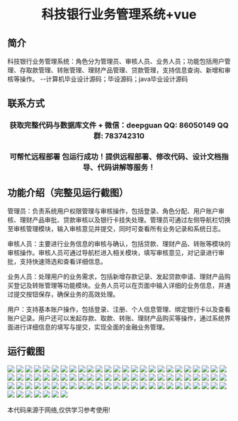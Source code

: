 <p><h1 align="center">科技银行业务管理系统+vue</h1></p>

## 简介
科技银行业务管理系统：角色分为管理员、审核人员、业务人员；功能包括用户管理、存取款管理、转账管理、理财产品管理、贷款管理，支持信息查询、新增和审核等操作。    --计算机毕业设计源码；毕设源码；java毕业设计源码


## 联系方式
<p><h3 align="center">获取完整代码与数据库文件 + 微信：deepguan QQ: 86050149 QQ群: 783742310</h3></p>
<p><h3 align="center">可帮忙远程部署 包运行成功！提供远程部署、修改代码、设计文档指导、代码讲解等服务！</h3></p>

## 功能介绍（完整见运行截图）
管理员：负责系统用户权限管理与审核操作，包括登录、角色分配、用户账户审核、理财产品审批、贷款审核以及银行卡挂失处理。管理员可通过左侧导航栏切换至审核管理模块，输入审核意见并提交，同时可查看所有业务记录和系统日志。

审核人员：主要进行业务信息的审核与确认，包括贷款、理财产品、转账等模块的审核操作。审核人员可通过导航栏进入相关模块，填写审核意见，对记录进行审批，支持快速筛选和查看详细信息。

业务人员：处理用户的业务需求，包括新增存款记录、发起贷款申请、理财产品购买登记及转账管理等功能模块。业务人员可以在页面中输入详细的业务信息，并通过提交按钮保存，确保业务的高效处理。

用户：支持基本账户操作，包括登录、注册、个人信息管理、绑定银行卡以及查看账户记录。用户还可以发起存款、取款、转账、理财产品购买等操作，通过系统界面进行详细信息的填写与提交，实现全面的金融业务管理。


## 运行截图
![](img/001.jpg)
![](img/002.jpg)
![](img/003.jpg)
![](img/004.jpg)
![](img/005.jpg)
![](img/006.jpg)
![](img/007.jpg)
![](img/008.jpg)
![](img/009.jpg)
![](img/010.jpg)
![](img/011.jpg)
![](img/012.jpg)
![](img/013.jpg)
![](img/014.jpg)
![](img/015.jpg)
![](img/016.jpg)
![](img/017.jpg)
![](img/018.jpg)
![](img/019.jpg)
![](img/020.jpg)
![](img/021.jpg)
![](img/022.jpg)
![](img/023.jpg)
![](img/024.jpg)
![](img/025.jpg)
![](img/026.jpg)
![](img/027.jpg)
![](img/028.jpg)
![](img/029.jpg)
![](img/030.jpg)
![](img/031.jpg)
![](img/032.jpg)
![](img/033.jpg)
![](img/034.jpg)
![](img/035.jpg)
![](img/036.jpg)
![](img/037.jpg)
![](img/038.jpg)
![](img/039.jpg)
![](img/040.jpg)
![](img/041.jpg)
![](img/042.jpg)
![](img/043.jpg)
![](img/044.jpg)
![](img/045.jpg)
![](img/046.jpg)
![](img/047.jpg)
![](img/048.jpg)
![](img/049.jpg)
![](img/050.jpg)
![](img/051.jpg)
![](img/052.jpg)
![](img/053.jpg)
![](img/054.jpg)
![](img/055.jpg)
![](img/056.jpg)
![](img/057.jpg)
![](img/058.jpg)
![](img/059.jpg)
![](img/060.jpg)
![](img/061.jpg)
![](img/062.jpg)
![](img/063.jpg)
![](img/064.jpg)
![](img/065.jpg)
![](img/066.jpg)
![](img/067.jpg)
![](img/068.jpg)
![](img/069.jpg)
![](img/070.jpg)
![](img/071.jpg)
![](img/072.jpg)
![](img/073.jpg)
![](img/074.jpg)
![](img/075.jpg)
![](img/076.jpg)
![](img/077.jpg)
![](img/078.jpg)
![](img/079.jpg)
![](img/080.jpg)
![](img/081.jpg)
![](img/082.jpg)

<p>本代码来源于网络,仅供学习参考使用!</p>
